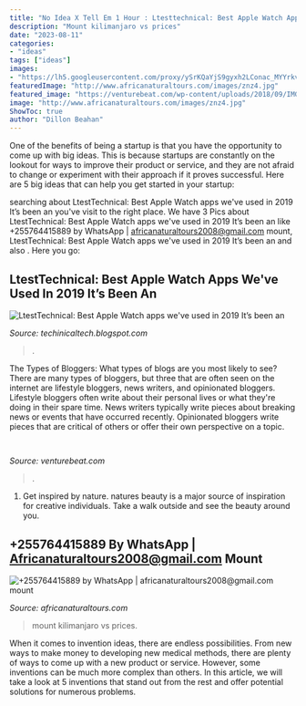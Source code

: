 ```yaml
---
title: "No Idea X Tell Em 1 Hour : Ltesttechnical: Best Apple Watch Apps We&#039;ve Used In 2019 It’s Been An"
description: "Mount kilimanjaro vs prices"
date: "2023-08-11"
categories:
- "ideas"
tags: ["ideas"]
images:
- "https://lh5.googleusercontent.com/proxy/ySrKQaYjS9gyxh2LConac_MYYrkvyv99GhyQxVgDM9BghxFyJWdhKaaCnlq7_YRFvAjaE0W3Xm9NYb787dQylNm0D_PfdJZh3_w3sNhGYA=w1200-h630-p-k-no-nu"
featuredImage: "http://www.africanaturaltours.com/images/znz4.jpg"
featured_image: "https://venturebeat.com/wp-content/uploads/2018/09/IMG_20180903_102707-1.jpg?w=757"
image: "http://www.africanaturaltours.com/images/znz4.jpg"
ShowToc: true
author: "Dillon Beahan"
---
```



One of the benefits of being a startup is that you have the opportunity to come up with big ideas. This is because startups are constantly on the lookout for ways to improve their product or service, and they are not afraid to change or experiment with their approach if it proves successful. Here are 5 big ideas that can help you get started in your startup: 

	

		
searching about LtestTechnical: Best Apple Watch apps we&#039;ve used in 2019 It’s been an you've visit to the right place. We have 3 Pics about LtestTechnical: Best Apple Watch apps we&#039;ve used in 2019 It’s been an like +255764415889 by WhatsApp | africanaturaltours2008@gmail.com mount, LtestTechnical: Best Apple Watch apps we&#039;ve used in 2019 It’s been an and also . Here you go:
		
    
## LtestTechnical: Best Apple Watch Apps We&#039;ve Used In 2019 It’s Been An

<img loading=lazy src="https://lh5.googleusercontent.com/proxy/ySrKQaYjS9gyxh2LConac_MYYrkvyv99GhyQxVgDM9BghxFyJWdhKaaCnlq7_YRFvAjaE0W3Xm9NYb787dQylNm0D_PfdJZh3_w3sNhGYA=w1200-h630-p-k-no-nu" onerror="this.onerror=null;this.src='https://tse1.mm.bing.net/th?id=OIP.RpA6hGS32hc2VIVNEvtmXwHaEK&amp;pid=15.1';" alt="LtestTechnical: Best Apple Watch apps we&#039;ve used in 2019 It’s been an">

_Source: techinicaltech.blogspot.com_

>. 

	

The Types of Bloggers: What types of blogs are you most likely to see?
There are many types of bloggers, but three that are often seen on the internet are lifestyle bloggers, news writers, and opinionated bloggers. Lifestyle bloggers often write about their personal lives or what they're doing in their spare time. News writers typically write pieces about breaking news or events that have occurred recently. Opinionated bloggers write pieces that are critical of others or offer their own perspective on a topic.

    
## 

<img loading=lazy src="https://venturebeat.com/wp-content/uploads/2018/09/IMG_20180903_102707-1.jpg?w=757" onerror="this.onerror=null;this.src='https://tse3.mm.bing.net/th?id=OIP.Dnhhdm2edEw4m6F1HTB_ZgHaF3&amp;pid=15.1';" alt="">

_Source: venturebeat.com_

>. 

	

1. Get inspired by nature. natures beauty is a major source of inspiration for creative individuals. Take a walk outside and see the beauty around you.

    
## +255764415889 By WhatsApp | Africanaturaltours2008@gmail.com Mount

<img loading=lazy src="http://www.africanaturaltours.com/images/znz4.jpg" onerror="this.onerror=null;this.src='https://tse2.mm.bing.net/th?id=OIP.5I6DnonBgz2LBZc9NVWBmQHaD9&amp;pid=15.1';" alt="+255764415889 by WhatsApp | africanaturaltours2008@gmail.com mount">

_Source: africanaturaltours.com_

>mount kilimanjaro vs prices. 

	

When it comes to invention ideas, there are endless possibilities. From new ways to make money to developing new medical methods, there are plenty of ways to come up with a new product or service. However, some inventions can be much more complex than others. In this article, we will take a look at 5 inventions that stand out from the rest and offer potential solutions for numerous problems.


